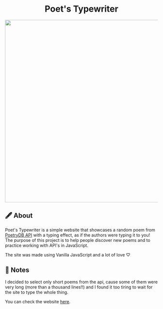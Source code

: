 <h1 align="center">Poet's Typewriter</h1>

<div align="center">
  <img src="https://imgur.com/25nYVb1.gif" width="600px">
</div>

## 🖋 About
Poet's Typewriter is a simple website that showcases a random poem from [PoetryDB API](https://poetrydb.org/index.html) with a typing effect, as if the authors were typing it to you! The purpose of this project is to help people discover new poems and to practice working with API's in JavaScript.

The site was made using Vanilla JavaScript and a lot of love ♡

## 📝 Notes
I decided to select only short poems from the api, cause some of them were very long (more than a thousand lines!!) and I found it too tiring to wait for the site to type the whole thing.

You can check the website [here](https://dbuzon.github.io/poets-typewriter/).
